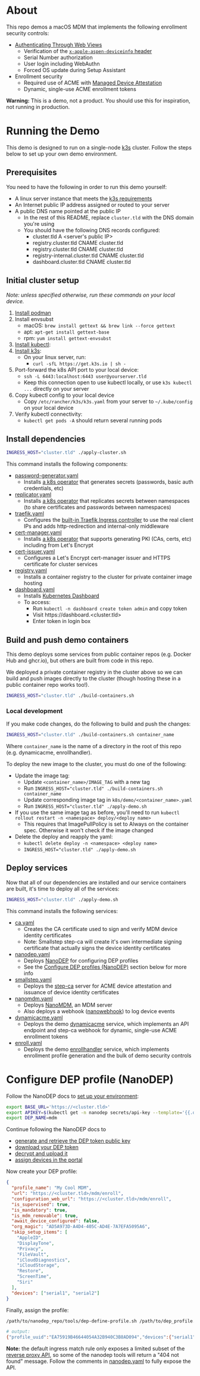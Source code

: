 # About

This repo demos a macOS MDM that implements the following enrollment security controls:

- [Authenticating Through Web Views](https://developer.apple.com/documentation/devicemanagement/authenticating-through-web-views)
    - Verification of the [`x-apple-aspen-deviceinfo` header](https://developer.apple.com/documentation/devicemanagement/machineinfo)
    - Serial Number authorization
    - User login including WebAuthn
    - Forced OS update during Setup Assistant
- Enrollment security
    - Required use of ACME with [Managed Device Attestation](https://support.apple.com/guide/deployment/managed-device-attestation-dep28afbde6a/web)
    - Dynamic, single-use ACME enrollment tokens

**Warning:** This is a demo, not a product. You should use this for inspiration, not running in production.

# Running the Demo

This demo is designed to run on a single-node [k3s](https://k3s.io/) cluster. Follow the steps below to set up your own demo environment.

## Prerequisites

You need to have the following in order to run this demo yourself:

- A linux server instance that meets the [k3s requirements](https://docs.k3s.io/installation/requirements)
- An Internet public IP address assigned or routed to your server
- A public DNS name pointed at the public IP
    - In the rest of this README, replace `cluster.tld` with the DNS domain you're using
    - You should have the following DNS records configured:
        - cluster.tld A <server's public IP>
        - registry.cluster.tld CNAME cluster.tld
        - registry.cluster.tld CNAME cluster.tld
        - registry-internal.cluster.tld CNAME cluster.tld
        - dashboard.cluster.tld CNAME cluster.tld

## Initial cluster setup

*Note: unless specified otherwise, run these commands on your local device.*

1. [Install podman](https://podman.io/docs/installation)
1. Install envsubst
    - macOS: `brew install gettext && brew link --force gettext`
    - apt: `apt-get install gettext-base`
    - rpm: `yum install gettext-envsubst`
1. [Install kubectl](https://kubernetes.io/docs/tasks/tools/#kubectl):
1. [Install k3s](https://docs.k3s.io/installation):
    - On your linux server, run:
        - `curl -sfL https://get.k3s.io | sh -`
1.  Port-forward the k8s API port to your local device:
    - `ssh -L 6443:localhost:6443 user@yourserver.tld`
    - Keep this connection open to use kubectl locally, or use `k3s kubectl ...` directly on your server
1. Copy kubectl config to your local device
    - Copy `/etc/rancher/k3s/k3s.yaml` from your server to `~/.kube/config` on your local device
1. Verify kubectl connectivity:
    - `kubectl get pods -A` should return several running pods

## Install dependencies

```bash
INGRESS_HOST="cluster.tld" ./apply-cluster.sh
```

This command installs the following components:

- [password-generator.yaml](./k8s/cluster/operators/password-generator.yaml)
    - Installs [a k8s operator](https://github.com/mittwald/kubernetes-secret-generator) that generates secrets (passwords, basic auth credentials, etc)
- [replicator.yaml](./k8s/cluster/operators/replicator.yaml)
    - Installs [a k8s operator](https://github.com/mittwald/kubernetes-replicator) that replicates secrets between namespaces (to share certificates and passwords between namespaces)
- [traefik.yaml](./k8s/cluster/operators/traefik.yaml)
    - Configures the [built-in Traefik Ingress controller](https://docs.k3s.io/networking/networking-services#traefik-ingress-controller) to use the real client IPs and adds http-redirection and internal-only middleware
- [cert-manager.yaml](./k8s/cluster/operators/cert-manager.yaml)
    - Installs [a k8s operator](https://cert-manager.io/) that supports generating PKI (CAs, certs, etc) including from Let's Encrypt
- [cert-issuer.yaml](./k8s/cluster/resources/cert-issuer.yaml)
    - Configures a Let's Encrypt cert-manager issuer and HTTPS certificate for cluster services
- [registry.yaml](./k8s/cluster/services/registry.yaml)
    - Installs a container registry to the cluster for private container image hosting
- [dashboard.yaml](./k8s/cluster/services/dashboard.yaml)
    - Installs [Kubernetes Dashboard](https://github.com/kubernetes/dashboard)
    - To access:
        - Run `kubectl -n dashboard create token admin` and copy token
        - Visit https://dashboard.<cluster.tld>
        - Enter token in login box

## Build and push demo containers

This demo deploys some services from public container repos (e.g. Docker Hub and ghcr.io), but others are built from code in this repo.

We deployed a private container registry in the cluster above so we can build and push images directly to the cluster (though hosting these in a public container repo works too!).

```bash
INGRESS_HOST="cluster.tld" ./build-containers.sh
```

### Local development

If you make code changes, do the following to build and push the changes:

```bash
INGRESS_HOST="cluster.tld" ./build-containers.sh container_name
```

Where `container_name` is the name of a directory in the root of this repo (e.g. dynamicacme, enrollhandler).

To deploy the new image to the cluster, you must do one of the following:

- Update the image tag:
    - Update `<container_name>/IMAGE_TAG` with a new tag
    - Run `INGRESS_HOST="cluster.tld" ./build-containers.sh container_name`
    - Update corresponding image tag in `k8s/demo/<container_name>.yaml`
    - Run `INGRESS_HOST="cluster.tld" ./apply-demo.sh`
- If you use the same image tag as before, you'll need to run `kubectl rollout restart -n <namespace> deploy/<deploy name>`
    - This requires that ImagePullPolicy is set to Always on the container spec. Otherwise it won't check if the image changed
- Delete the deploy and reapply the yaml:
    - `kubectl delete deploy -n <namespace> <deploy name>`
    - `INGRESS_HOST="cluster.tld" ./apply-demo.sh`

## Deploy services

Now that all of our dependencies are installed and our service containers are built, it's time to deploy all of the services:

```bash
INGRESS_HOST="cluster.tld" ./apply-demo.sh
```

This command installs the following services:

- [ca.yaml](./k8s/demo/ca.yaml)
    - Creates the CA certificate used to sign and verify MDM device identity certificates
    - Note: Smallstep step-ca will create it's own intermediate signing certificate that actually signs the device identity certificates
- [nanodep.yaml](./k8s/demo/nanodep.yaml)
    - Deploys [NanoDEP](https://github.com/micromdm/nanodep) for configuring DEP profiles
    - See the [Configure DEP profiles (NanoDEP)](#configure-dep-profiles-nanodep) section below for more info
- [smallstep.yaml](./k8s/demo/smallstep.yaml)
    - Deploys the [step-ca](https://github.com/smallstep/certificates) server for ACME device attestation and issuance of device identity certificates
- [nanomdm.yaml](./k8s/demo/nanomdm.yaml)
    - Deploys [NanoMDM](https://github.com/micromdm/nanomdm), an MDM server
    - Also deploys a webhook ([nanowebhook](./nanowebhook)) to log device events
- [dynamicacme.yaml](./k8s/demo/dynamicacme.yaml)
    - Deploys the demo [dynamicacme](./dynamicacme) service, which implements an API endpoint and step-ca webhook for dynamic, single-use ACME enrollment tokens
- [enroll.yaml](./k8s/demo/enroll.yaml)
    - Deploys the demo [enrollhandler](./enrollhandler) service, which implements enrollment profile generation and the bulk of demo security controls

# Configure DEP profile (NanoDEP)

Follow the NanoDEP docs to [set up your environment](https://github.com/micromdm/nanodep/blob/main/docs/quickstart.md#setup-environment):

```bash
export BASE_URL='https://<cluster.tld>'
export APIKEY=$(kubectl get -n nanodep secrets/api-key --template='{{.data.password | base64decode}}')
export DEP_NAME=mdm
```

Continue following the NanoDEP docs to

- [generate and retrieve the DEP token public key](https://github.com/micromdm/nanodep/blob/main/docs/quickstart.md#generate-and-retrieve-the-dep-token-public-key)
- [download your DEP token](https://github.com/micromdm/nanodep/blob/main/docs/quickstart.md#download-token)
- [decrypt and upload it](https://github.com/micromdm/nanodep/blob/main/docs/quickstart.md#decrypt-tokens)
- [assign devices in the portal](https://github.com/micromdm/nanodep/blob/main/docs/quickstart.md#assign-a-device-in-the-portal)

Now create your DEP profile:

```json
{
  "profile_name": "My Cool MDM",
  "url": "https://<cluster.tld>/mdm/enroll",
  "configuration_web_url": "https://<cluster.tld>/mdm/enroll",
  "is_supervised": true,
  "is_mandatory": true,
  "is_mdm_removable": true,
  "await_device_configured": false,
  "org_magic": "AD5A973D-A4D4-405C-AD4E-7A7EFA5095A6",
  "skip_setup_items": [
    "AppleID",
    "DisplayTone",
    "Privacy",
    "FileVault",
    "iCloudDiagnostics",
    "iCloudStorage",
    "Restore",
    "ScreenTime",
    "Siri"
  ],
  "devices": ["serial1", "serial2"]
}
```

Finally, assign the profile:

```bash
/path/to/nanodep_repo/tools/dep-define-profile.sh /path/to/dep_profile.json

# output:
{"profile_uuid":"EA75919B46644054A32B940C3B8AD094","devices":{"serial1":"SUCCESS","serial2":"SUCCESS"}}
```

**Note:** the default ingress match rule only exposes a limited subset of the [reverse proxy API](https://github.com/micromdm/nanodep/blob/main/docs/operations-guide.md#reverse-proxy), so some of the nanodep tools will return a "404 not found" message. Follow the comments in [nanodep.yaml](./k8s/nanodep.yaml) to fully expose the API.
